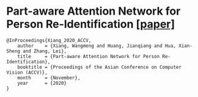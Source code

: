 # Part-aware Attention Network for Person Re-Identification [[paper]](https://openaccess.thecvf.com/content/ACCV2020/papers/Xiang_Part-aware_Attention_Network_for_Person_Re-Identification_ACCV_2020_paper.pdf)

```
@InProceedings{Xiang_2020_ACCV,
    author    = {Xiang, Wangmeng and Huang, Jianqiang and Hua, Xian-Sheng and Zhang, Lei},
    title     = {Part-aware Attention Network for Person Re-Identification},
    booktitle = {Proceedings of the Asian Conference on Computer Vision (ACCV)},
    month     = {November},
    year      = {2020}
}
```
